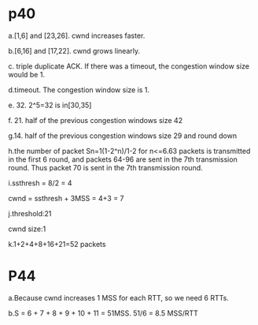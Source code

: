 # p40
a.[1,6] and [23,26]. cwnd increases faster.  

b.[6,16] and [17,22]. cwnd grows linearly.  

c. triple duplicate ACK.  If there was a timeout, the congestion window size would be 1.   

d.timeout. The congestion window size is 1.  

e. 32. 2^5=32 is in[30,35]  

f. 21. half of the previous congestion windows size 42  

g.14. half of the previous congestion windows size 29 and round down  

h.the number of packet Sn=1(1-2^n)/1-2 for n<=6.63 packets is transmitted in the first 6 round, and packets 64-96 are sent in the 7th transmission round. Thus packet 70 is sent in the 7th transmission round.  

i.ssthresh = 8/2 = 4  

cwnd = ssthresh + 3MSS = 4+3 = 7  

j.threshold:21  

cwnd size:1  

k.1+2+4+8+16+21=52 packets

# P44

a.Because cwnd increases 1 MSS for each RTT, so we need 6 RTTs.

b.S = 6 + 7 + 8 + 9 + 10 + 11 = 51MSS. 51/6 = 8.5 MSS/RTT
